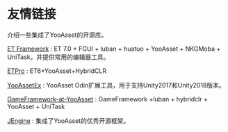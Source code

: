 # 友情链接

介绍一些集成了YooAsset的开源库。

[ET Framework](https://github.com/wqaetly/ET/tree/et7_fgui_yooasset_luban_huatuo) : ET 7.0 + FGUI + luban + huatuo + YooAsset + NKGMoba + UniTask，并提供常用的编辑器工具。

[ETPro](https://github.com/526077247/ETPro) : ET6+YooAsset+HybridCLR

[YooAssetEx](https://gitee.com/liu_zhongxiu/yoo-asset-ex/tree/master) : YooAsset Odin扩展工具，用于支持Unity2017和Unity2018版本。

[GameFramework-at-YooAsset](https://github.com/ALEXTANGXIAO/GameFramework-at-YooAsset) : GameFramework +luban + hybridclr + YooAsset + UniTask

[JEngine](https://github.com/JasonXuDeveloper/JEngine) : 集成了YooAsset的优秀开源框架。
